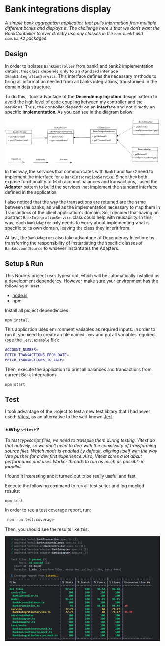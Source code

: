 # Bank integrations display

  *A simple bank aggregation application that pulls information from multiple different banks and displays it. The challenge here is that we don’t want the BankController to ever directly use any classes in the `com.bank1` and `com.bank2` packages*

## Design 
In order to isolates `BankController` from bank1 and bank2 implementation details, this class depends only to an standard interface `IBankIntegrationService`. This interface defines the necessary methods to bring all information needed from all banks integrations, transformed in the domain data structure. 

To do this, I took advantage of the **Dependency Injection** design pattern to avoid the high level of code coupling between my controller and the services. Thus, the controller depends on an **interface** and not directly an specific **implementation**. As you can see in the diagram below:

![UML](doc/img/uml.png)

In this way, the services that communicates with `Bank1` and `Bank2` need to implement the interface for a `BankIntegrationService`. Since they both expose functionality to fetch account balances and transactions, I used the **Adapter** pattern to build the services that implement the standard interface defined in the application.

I also noticed that the way the transactions are returned are the same between the banks, as well as the implementation necessary to map them in Transactions of the client application's domain. So, I decided that having an abstract `BankIntegrationService` class could help with reusability. In this way, each `BankAdapter` only needs to worry about implementing what is specific to its own domain, leaving the class they inherit from.

At last, the `BankAdapters` also take advantage of Dependency Injection: by transferring the responsibility of instantiating the specific classes of `BankAccountSource` to whoever instantiates the Adapters.

## Setup & Run

This Node.js project uses typescript, which will be automatically installed as a development dependency. However, make sure your environment has the following at least:
- [node.js](https://nodejs.org/en/download/)
- npm

Install all project dependencies

```bash
npm install
```
This application uses environment variables as required inputs. In order to run it, you need to create an file named `.env` and put all variables required (see the `.env.example` file):

```bash
ACCOUNT_NUMBER=
FETCH_TRANSACTIONS_FROM_DATE=
FETCH_TRANSACTIONS_TO_DATE=
```

Then, execute the application to print all balances and transactions from current Bank Integrations

```bash
npm start
```

## Test

I took advantage of the project to test a new test library that I had never used: [Vitest](https://vitest.dev/), as an alternative to the well-known [Jest](https://jestjs.io/).

### *Why `vitest`? 

*To test typescript files, we need to transpile them during testing. Vitest do that natively, so we don't need to deal with the complexity of transforming source files. Watch mode is enabled by default, aligning itself with the way Vite pushes for a dev first experience. Also, Vitest cares a lot about performance and uses Worker threads to run as much as possible in parallel.*

I found it interesting and it turned out to be really useful and fast.


Execute the following command to run all test suites and log mocked results:

```bash
npm test
```

In order to see a test coverage report, run:

```bash
 npm run test:coverage
```

Then, you should see the results like this:

![Tests](doc/img/unit_tests.png)
